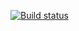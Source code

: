 [![Build status](https://ci.appveyor.com/api/projects/status/or760j8dvb1l5tcv?svg=true)](https://ci.appveyor.com/project/TanyaSailor/rest)

